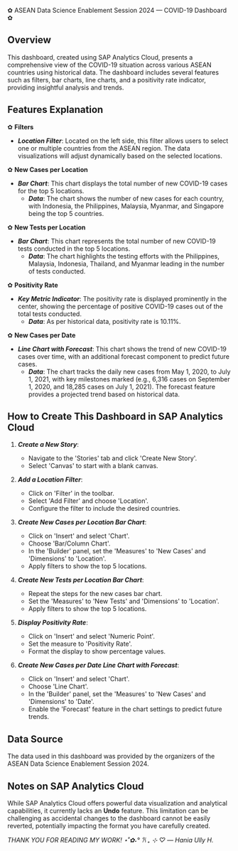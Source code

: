 ✿ ASEAN Data Science Enablement Session 2024 — COVID-19 Dashboard ✿

## Overview
This dashboard, created using SAP Analytics Cloud, presents a comprehensive view of the COVID-19 situation across various ASEAN countries using historical data. The dashboard includes several features such as filters, bar charts, line charts, and a positivity rate indicator, providing insightful analysis and trends.

## Features Explanation

✿ **Filters**
- _**Location Filter**_: Located on the left side, this filter allows users to select one or multiple countries from the ASEAN region. The data visualizations will adjust dynamically based on the selected locations.

✿ **New Cases per Location**
- _**Bar Chart**_: This chart displays the total number of new COVID-19 cases for the top 5 locations. 
  - _**Data**_: The chart shows the number of new cases for each country, with Indonesia, the Philippines, Malaysia, Myanmar, and Singapore being the top 5 countries.

✿ **New Tests per Location**
- _**Bar Chart**_: This chart represents the total number of new COVID-19 tests conducted in the top 5 locations.
  - _**Data**_: The chart highlights the testing efforts with the Philippines, Malaysia, Indonesia, Thailand, and Myanmar leading in the number of tests conducted.

✿ **Positivity Rate**
- _**Key Metric Indicator**_: The positivity rate is displayed prominently in the center, showing the percentage of positive COVID-19 cases out of the total tests conducted.
  - _**Data**_: As per historical data, positivity rate is 10.11%.

✿ **New Cases per Date**
- _**Line Chart with Forecast**_: This chart shows the trend of new COVID-19 cases over time, with an additional forecast component to predict future cases.
  - _**Data**_: The chart tracks the daily new cases from May 1, 2020, to July 1, 2021, with key milestones marked (e.g., 6,316 cases on September 1, 2020, and 18,285 cases on July 1, 2021). The forecast feature provides a projected trend based on historical data.

## How to Create This Dashboard in SAP Analytics Cloud

1. _**Create a New Story**_:
   - Navigate to the 'Stories' tab and click 'Create New Story'.
   - Select 'Canvas' to start with a blank canvas.

2. _**Add a Location Filter**_:
   - Click on 'Filter' in the toolbar.
   - Select 'Add Filter' and choose 'Location'.
   - Configure the filter to include the desired countries.

3. _**Create New Cases per Location Bar Chart**_:
   - Click on 'Insert' and select 'Chart'.
   - Choose 'Bar/Column Chart'.
   - In the 'Builder' panel, set the 'Measures' to 'New Cases' and 'Dimensions' to 'Location'.
   - Apply filters to show the top 5 locations.

4. _**Create New Tests per Location Bar Chart**_:
   - Repeat the steps for the new cases bar chart.
   - Set the 'Measures' to 'New Tests' and 'Dimensions' to 'Location'.
   - Apply filters to show the top 5 locations.

5. _**Display Positivity Rate**_:
   - Click on 'Insert' and select 'Numeric Point'.
   - Set the measure to 'Positivity Rate'.
   - Format the display to show percentage values.

6. _**Create New Cases per Date Line Chart with Forecast**_:
   - Click on 'Insert' and select 'Chart'.
   - Choose 'Line Chart'.
   - In the 'Builder' panel, set the 'Measures' to 'New Cases' and 'Dimensions' to 'Date'.
   - Enable the 'Forecast' feature in the chart settings to predict future trends.

## Data Source
The data used in this dashboard was provided by the organizers of the ASEAN Data Science Enablement Session 2024.

## Notes on SAP Analytics Cloud
While SAP Analytics Cloud offers powerful data visualization and analytical capabilities, it currently lacks an **Undo** feature. This limitation can be challenging as accidental changes to the dashboard cannot be easily reverted, potentially impacting the format you have carefully created.

_THANK YOU FOR READING MY WORK! ⋆˚✿˖° 𐙚 ₊ ⊹ ♡ — Hania Ully H._
